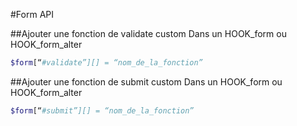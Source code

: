 #Form API

##Ajouter une fonction de validate custom
Dans un HOOK_form ou HOOK_form_alter 
```php
$form[“#validate”][] = “nom_de_la_fonction”
```

##Ajouter une fonction de submit custom
Dans un HOOK_form ou HOOK_form_alter 
```php
$form[“#submit”][] = “nom_de_la_fonction”
```